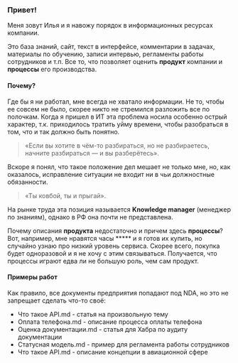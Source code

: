 ### Привет!

Меня зовут Илья и я навожу порядок в информационных ресурсах компании.

Это база знаний, сайт, текст в интерфейсе, комментарии в задачах, материалы по обучению, записи интервью, регламенты работы сотрудников и т.п. Все то, что позволяет оценить **продукт** компании и **процессы** его производства.

#### Почему?
Где бы я ни работал, мне всегда не хватало информации. Не то, чтобы ее совсем не было, скорее никто не стремился разложить все по полочкам. Когда я пришел в ИТ эта проблема носила особенно острый характер, т.к. приходилось тратить уйму времени, чтобы разобраться в том, что и так должно быть понятно. 

> «Если вы хотите в чём-то разбираться, но не разбираетесь, начните разбираться — и вы разберётесь».

Вскоре я понял, что такое положение дел мешает не только мне, но, как оказалось, исправление ситуации не входит ни в чьи должностные обязанности. 

> «Ты ковбой, ты и прыгай».

На рынке труда эта позиция называется **Knowledge manager** (менеджер по знаниям), однако в РФ она почти не представлена.

Почему описания **продукта** недостаточно и причем здесь **процессы**? Вот, например, мне нравятся часы ***** и я готов их купить, но случайно узнаю про низкий уровень сервиса. Скорее всего, покупка будет одноразовой и я не хочу с этим связываться. Получается, что процессы играют едва ли не большую роль, чем сам продукт.

#### Примеры работ
Как правило, все документы предприятия попадают под NDA, но это не запрещает сделать что-то своё: 

- Что такое API.md - статья на произвольную тему
- Оплата телефона.md - описание процесса оплаты телефона
- Оценка документации.md - статья для Хабра по аудиту документации
- Статусная модель.md - пример для регламента работы сотрудников
- Что такое API.md - описание концепции в авиационной сфере
